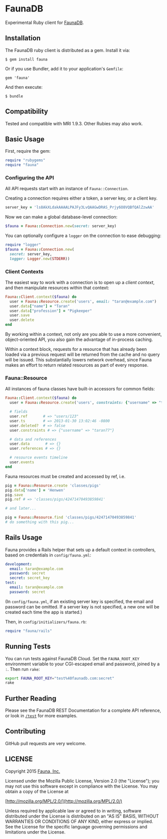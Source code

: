 # FaunaDB

Experimental Ruby client for [FaunaDB](https://faunadb.com).

## Installation

The FaunaDB ruby client is distributed as a gem. Install it via:

    $ gem install fauna

Or if you use Bundler, add it to your application's `Gemfile`:

    gem 'fauna'

And then execute:

    $ bundle

## Compatibility

Tested and compatible with MRI 1.9.3. Other Rubies may also work.

## Basic Usage

First, require the gem:

```ruby
require "rubygems"
require "fauna"
```

### Configuring the API

All API requests start with an instance of `Fauna::Connection`.

Creating a connection requires either a token, a server key, or a
client key.

```ruby
server_key = 'ls8AkXLdakAAAALPAJFy3LvQAAGwDRAS_Prjy6O8VQBfQAlZzwAA'
```
Now we can make a global database-level connection:

```ruby
$fauna = Fauna::Connection.new(secret: server_key)
```

You can optionally configure a `logger` on the connection to ease
debugging:

```ruby
require "logger"
$fauna = Fauna::Connection.new(
  secret: server_key,
  logger: Logger.new(STDERR))
```

### Client Contexts

The easiest way to work with a connection is to open up a *client
context*, and then manipulate resources within that context:

```ruby
Fauna::Client.context($fauna) do
  user = Fauna::Resource.create('users', email: "taran@example.com")
  user.data["name"] = "Taran"
  user.data["profession"] = "Pigkeeper"
  user.save
  user.delete
end
```

By working within a context, not only are you able to use a more
convenient, object-oriented API, you also gain the advantage of
in-process caching.

Within a context block, requests for a resource that has already been
loaded via a previous request will be returned from the cache and no
query will be issued. This substantially lowers network overhead,
since Fauna makes an effort to return related resources as part of
every response.

### Fauna::Resource

All instances of fauna classes have built-in accessors for common
fields:

```ruby
Fauna::Client.context($fauna) do
  user = Fauna::Resource.create('users', constraints: {"username" => "taran77"})

  # fields
  user.ref       # => "users/123"
  user.ts        # => 2013-01-30 13:02:46 -0800
  user.deleted?  # => false
  user.constraints # => {"username" => "taran77"}

  # data and references
  user.data       # => {}
  user.references # => {}

  # resource events timeline
  user.events
end
```

Fauna resources must be created and accessed by ref, i.e.

```ruby
pig = Fauna::Resource.create 'classes/pigs'
pig.data['name'] = 'Henwen'
pig.save
pig.ref # => 'classes/pigs/42471470493859841'

# and later...

pig = Fauna::Resource.find 'classes/pigs/42471470493859841'
# do something with this pig...
````

## Rails Usage

Fauna provides a Rails helper that sets up a default context in
controllers, based on credentials in `config/fauna.yml`:

```yaml
development:
  email: taran@example.com
  password: secret
  secret: secret_key
test:
  email: taran@example.com
  password: secret
```

(In `config/fauna.yml`, if an existing server key is specified, the
email and password can be omitted. If a server key is not
specified, a new one will be created each time the app is started.)

Then, in `config/initializers/fauna.rb`:

```ruby
require "fauna/rails"
```

## Running Tests

You can run tests against FaunaDB Cloud. Set the `FAUNA_ROOT_KEY` environment variable to your CGI-escaped email and password, joined by a `:`. Then run `rake`:

```bash
export FAUNA_ROOT_KEY="test%40faunadb.com:secret"
rake
```

## Further Reading

Please see the FaunaDB REST Documentation for a complete API reference,
or look in [`/test`](https://github.com/faunadb/faunadb-ruby/tree/master/test)
for more examples.

## Contributing

GitHub pull requests are very welcome.

## LICENSE

Copyright 2015 [Fauna, Inc.](https://faunadb.com/)

Licensed under the Mozilla Public License, Version 2.0 (the
"License"); you may not use this software except in compliance with
the License. You may obtain a copy of the License at

[http://mozilla.org/MPL/2.0/](http://mozilla.org/MPL/2.0/)

Unless required by applicable law or agreed to in writing, software
distributed under the License is distributed on an "AS IS" BASIS,
WITHOUT WARRANTIES OR CONDITIONS OF ANY KIND, either express or
implied. See the License for the specific language governing
permissions and limitations under the License.
